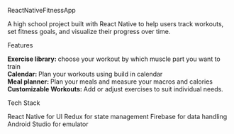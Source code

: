 ReactNativeFitnessApp

A high school project built with React Native to help users track workouts, set fitness goals, and visualize their progress over time.

Features

<b>Exercise library: </b> choose your workout by which muscle part you want to train <br>
<b>Calendar: </b> Plan your workouts using build in calendar<br>
<b>Meal planner: </b> Plan your meals and measure your macros and calories<br>
<b>Customizable Workouts: </b> Add or adjust exercises to suit individual needs.

Tech Stack

React Native for UI
Redux for state management
Firebase for data handling
Android Studio for emulator
